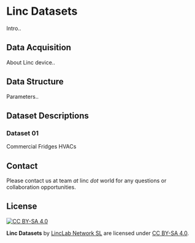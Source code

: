 # Linc Datasets
Intro..

## Data Acquisition
About Linc device..

## Data Structure
Parameters..

## Dataset Descriptions

### Dataset 01
Commercial
Fridges
HVACs


## Contact
Please contact us at team *at* linc *dot* world for any questions or collaboration opportunities.


## License

[![CC BY-SA 4.0](https://mirrors.creativecommons.org/presskit/buttons/88x31/svg/by-sa.svg)](https://creativecommons.org/licenses/by-sa/4.0)

**Linc Datasets** by [LincLab Network SL](https://www.linc.world) are licensed under [CC BY-SA 4.0](https://creativecommons.org/licenses/by-sa/4.0).
